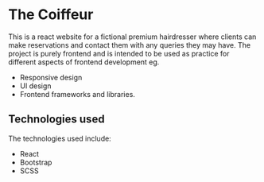 # The Coiffeur

This is a react website for a fictional premium hairdresser where clients can make reservations and contact them with any queries they may have.
The project is purely frontend and is intended to be used as practice for different aspects of frontend development eg.

-   Responsive design
-   UI design
-   Frontend frameworks and libraries.

## Technologies used

The technologies used include:

-   React
-   Bootstrap
-   SCSS
